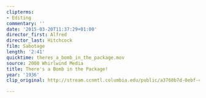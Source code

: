 ```yaml
---
clipterms:
- Editing
commentary: ''
date: '2015-03-20T11:37:29+01:00'
director_first: Alfred
director_last: Hitchcock
film: Sabotage
length: '2:41'
quicktime: theres_a_bomb_in_the_package.mov
source: 2000 Whirlwind Media
title: There's a Bomb in the Package!
year: '1936'
clip_original: http://stream.ccnmtl.columbia.edu/public/a3760b7d-0ebf-49e5-923f-5f353532727c-010_sabotage_FLG-mp4-aac-480w-850kbps-ffmpeg.mp4

---
```

